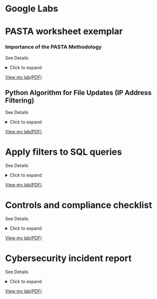#          Google Labs   
#  PASTA worksheet exemplar 

### Importance of the PASTA Methodology

See Details
<details>
  <summary>Click to expand</summary>
  

The PASTA (Process for Attack Simulation and Threat Analysis) methodology, as demonstrated in this worksheet, is important for several reasons:

*   **Structured Approach:** It provides a systematic and repeatable process for security analysis, ensuring that all aspects of the application are considered.
*   **Proactive Security:** By identifying threats and vulnerabilities *before* they can be exploited, it enables proactive security measures, reducing the likelihood and impact of successful attacks.
*   **Risk-Based Approach:** It focuses on analyzing risks and their potential impact on the business, allowing for prioritization of security controls based on business needs.
*   **Improved Communication:** The visual diagrams (data flow and attack tree) facilitate communication and understanding of security risks among technical and non-technical stakeholders.
*   **Compliance:** It helps organizations meet compliance requirements, such as PCI-DSS, by demonstrating a structured approach to security assessment.
*   **Comprehensive Coverage:** By covering all stages from defining objectives to implementing controls, it ensures that security is considered throughout the application's lifecycle.

In summary, this PASTA worksheet demonstrates a valuable methodology for identifying, analyzing, and mitigating security risks in applications. It's a crucial tool for building secure systems and protecting sensitive information.

</details>

[View my lab(PDF)](https://docs.google.com/document/d/1RdqmR63vrr6zQLHcyatlzZdnCD9LuEcRCsVzEAB6CJU/edit?usp=sharing)


## Python Algorithm for File Updates (IP Address Filtering)

See Details
<details>
  <summary>Click to expand</summary>

This project describes the development of a Python algorithm designed to filter IP addresses from an allow list file. The algorithm efficiently identifies and removes IP addresses that are no longer authorized to access restricted content.

**Key Steps of the Algorithm:**

1.  **Open the allow list file:** The script opens the file containing the authorized IP addresses using Python's `open()` function and the `with` statement for proper file handling.
2.  **Read file contents:** The contents of the allow list file are read into memory, typically as a string, using the `.read()` method.
3.  **Convert to a list:** The string of IP addresses is converted into a Python list, likely using the `.split()` method to separate IP addresses based on a delimiter (e.g., newline characters).
4.  **Iterate through the remove list:** The script uses a `for` loop to iterate through each IP address in the "remove list."
5.  **Remove matching IPs:** An `if` statement checks if each IP from the remove list exists within the allow list. If a match is found, the IP address is removed from the allow list.
6.  **Update the file:** The updated allow list (now without the removed IPs) is written back to the original file, overwriting its previous contents, using the `.write()` method.

**Importance of This Algorithm:**

This algorithm is crucial for several reasons, particularly in a cybersecurity context:

*   **Access Control:** Allow lists are a fundamental security mechanism for controlling access to resources. This algorithm ensures that only authorized IP addresses can access restricted content or systems.
*   **Automation:** Automating the allow list updating process is essential for efficiency and accuracy, reducing the risk of human error associated with manual edits.
*   **Security Automation and Orchestration (SOAR):** This type of algorithm is often a component of SOAR systems, enabling automated responses to security events.
*   **Dynamic Updates:** The algorithm facilitates dynamic updates to the allow list, allowing for rapid adjustments to access permissions as needed.
*   **Reduced Attack Surface:** By promptly removing unauthorized IP addresses, the algorithm minimizes the risk of unauthorized access and potential attacks.
*   **Maintainability and Scalability:** Using Python and a structured algorithm makes the process easily maintainable and scalable to handle large allow lists and frequent updates.

**Summary of Python Concepts Used:**

*   **File Handling:**
    *   `with` statement: Ensures proper file opening and closing.
    *   `open()` function: Opens files for reading (`"r"`) or writing (`"w"`).
    *   `.read()` method: Reads file contents.
    *   `.write()` method: Writes content to a file.
*   **Data Structures and Control Flow:**
    *   `for` loop: Iterates over lists.
    *   `if` statement: Conditional execution.
    *   `.split()` method: Converts strings to lists.
*   **Functions:** Algorithms can be encapsulated within functions for reusability and modularity.

In conclusion, this project demonstrates a practical application of Python for automating a key security task. It emphasizes the importance of efficient and accurate allow list management for robust access control and a strengthened security posture.

</details>

[View my lab(PDF)](https://docs.google.com/document/d/1XC9zey30RKyeclrGuJmXxkIaQszEcdrpLvxTR9Cj9gg/edit?tab=t.0)


#  Apply filters to SQL queries

See Details
<details>
  <summary>Click to expand</summary>

  ## Applying Filters to SQL Queries for Cybersecurity Analysis

This project demonstrates proficiency in constructing and executing SQL queries to filter and extract specific data, with a focus on applications relevant to cybersecurity analysis. It showcases the use of various SQL clauses, operators, and functions to retrieve targeted information based on diverse criteria.

**Key Operations Demonstrated:**

*   **Retrieving After-Hours Failed Login Attempts:** This demonstrates time-based filtering (using `WHERE` clauses with time comparison operators like `>`, `<`, and `=`) to pinpoint suspicious login activity outside of normal business hours. Example:

    ```sql
    SELECT * FROM LoginAttempts WHERE LoginTime < '18:00:00' AND LoginStatus = 'Failed';
    ```

*   **Retrieving Login Attempts on Specific Dates:** This showcases filtering based on date ranges (using `BETWEEN` or comparison operators with dates) to isolate login attempts within a specific timeframe, crucial for incident investigation. Example:

    ```sql
    SELECT * FROM LoginAttempts WHERE LoginTime BETWEEN '2024-03-10' AND '2024-03-12';
    ```

*   **Retrieving Login Attempts Outside of a Specific Location (e.g., Mexico):** This demonstrates using the `NOT` operator and wildcard characters (e.g., `%`) in `WHERE` clauses to exclude data based on location or other string patterns. Example:

    ```sql
    SELECT * FROM LoginAttempts WHERE NOT Location LIKE 'MEX%';
    ```

*   **Retrieving Employees in Specific Departments (e.g., Marketing, Finance, Sales, excluding IT):** This showcases filtering based on categorical data (department names) using `WHERE` clauses with `=`, `OR`, and `NOT` operators. Examples:

    ```sql
    -- Marketing Employees
    SELECT * FROM Employees WHERE Department = 'Marketing';

    -- Finance OR Sales Employees
    SELECT * FROM Employees WHERE Department = 'Finance' OR Department = 'Sales';

    -- Employees NOT in IT
    SELECT * FROM Employees WHERE NOT Department = 'IT';
    ```

**Importance of SQL Filtering for Cybersecurity:**

SQL filtering is a critical skill for cybersecurity analysts due to its applications in:

*   **Incident Investigation:** Quickly narrow down large log datasets based on specific criteria (timestamps, user IDs, IP addresses, event types) to identify relevant events.
*   **Threat Hunting:** Proactively search for indicators of compromise (IOCs) within system logs and other data sources using pattern matching and filtering.
*   **Security Auditing:** Audit database configurations and access controls to identify users with excessive privileges or misconfigurations.
*   **Compliance Reporting:** Extract necessary data for compliance reports (e.g., PCI-DSS, HIPAA) by filtering based on regulatory requirements.
*   **Data Analysis and Trend Identification:** Identify trends and patterns in security events to predict future attacks or uncover systemic weaknesses.
*   **Efficient Data Extraction:** Extract specific data efficiently, avoiding manual review of extensive datasets.

**Summary of SQL Concepts Demonstrated:**

This project highlights the importance of logical operators (`NOT`, `AND`, `OR`), comparison operators (`=`, `>`, `<`, `BETWEEN`, `LIKE`), and the `WHERE` clause in SQL. These elements are essential for creating precise filters and extracting relevant information. The ability to filter data based on various parameters is crucial for:

*   Conducting thorough incident investigations.
*   Identifying emerging threats.
*   Developing data-driven risk mitigation strategies.

This project demonstrates the practical application of SQL skills in a cybersecurity context, showing how effective data filtering provides valuable insights for security analysis and informed decision-making.

</details>

[View my lab(PDF)](https://docs.google.com/document/d/1QHnoZ4T-RV0SVVCC5t68zwe2wRakQqm90U_CLnSMiAU/edit?usp=sharing)


# Controls and compliance checklist

See Details
<details>
  <summary>Click to expand</summary>

  ## Importance of Controls and Compliance Checklists

These checklists and the associated recommendations are crucial for establishing and maintaining a robust security posture for any organization. They serve as a foundational tool for assessing current security practices, identifying vulnerabilities, and ensuring adherence to relevant industry standards and regulations.

**Why are these checklists important?**

*   **Baseline Security Assessment:** The controls checklist provides a structured way to evaluate the implementation of fundamental security controls. This assessment helps organizations understand their current security posture and identify areas of weakness. By systematically checking for the presence of controls like least privilege, password policies, and intrusion detection systems, organizations can gain a clear picture of their security strengths and weaknesses.
*   **Compliance with Standards and Regulations:** The compliance checklist ensures adherence to crucial industry standards and regulations such as PCI DSS, GDPR, and SOC. Meeting these requirements is not only essential for avoiding legal penalties and reputational damage but also demonstrates a commitment to data protection and security best practices.
*   **Identification of Security Gaps:** By systematically checking for the presence and effectiveness of security controls and comparing them against compliance requirements, these checklists help identify critical security gaps. This allows organizations to proactively address vulnerabilities before they can be exploited by attackers.
*   **Guidance for Security Improvements:** The recommendations section provides actionable steps for improving the organization's security posture. These recommendations are based on industry best practices and address the identified security gaps, providing a roadmap for implementing effective security measures.
*   **Risk Reduction:** Implementing the recommended controls and achieving compliance significantly reduces the likelihood and impact of security incidents. This protects sensitive data, maintains business continuity, and safeguards the organization's reputation.
*   **Support for Audits and Assessments:** These checklists can be used as valuable tools during internal and external security audits and assessments. They provide a standardized framework for evaluating security controls and demonstrating compliance.
*   **Proactive Security Approach:** By focusing on preventative measures and continuous monitoring, these checklists and recommendations promote a proactive security approach. This helps organizations shift from a reactive "break-fix" model to a more robust and resilient security posture.

**In Summary:**

These checklists are not merely a formality; they are essential tools for managing risk, ensuring compliance, and building a strong security foundation. By regularly assessing controls and compliance, organizations can proactively identify and mitigate vulnerabilities, ultimately protecting their valuable data assets and maintaining trust with their customers and stakeholders.

</details>

[View my lab(PDF)](https://docs.google.com/document/d/1baK64ZYJ7_WV1yfbBhWFdvP-WzCMtfJocGtETIhjRMk/edit?usp=sharing)


# Cybersecurity incident report

See Details
<details>
  <summary>Click to expand</summary>

## Cybersecurity Incident Report: Network Interruption Analysis

This report documents an analysis of a network interruption, identifying it as a Denial-of-Service (DoS) attack, specifically a SYN flood. The report explains the technical details of the attack and its impact on the website's functionality.

**Section 1: Identify the Type of Attack**

The observed errors, timeout messages, and the server's unresponsiveness after being overloaded with SYN packets strongly suggest a DoS attack. The specific type of DoS attack is identified as a SYN flood.

**Section 2: Explain How the Attack is Causing the Website to Malfunction**

The normal TCP connection establishment process involves a three-way handshake:

1.  **SYN:** The client sends a SYN packet to the server to initiate a connection.
2.  **SYN-ACK:** The server responds with a SYN-ACK packet, acknowledging the request and allocating resources for the connection.
3.  **ACK:** The client sends an ACK packet back to the server to complete the connection establishment.

A SYN flood attack disrupts this process by overwhelming the server with a large volume of SYN packets. The server responds to each SYN with a SYN-ACK and allocates resources, but it never receives the final ACK from the attacker. This leaves the server with a large number of half-open connections, consuming its resources and preventing it from responding to legitimate connection requests. As a result, legitimate users experience connection timeouts.

Server logs confirm the overload scenario, indicating the server's inability to process legitimate SYN requests and establish new connections, leading to connection timeout messages for visitors.

**Importance of This Report and the Analysis:**

This type of incident report and analysis is crucial for several reasons:

*   **Incident Response:** Documents the details of the security incident for effective response, understanding the scope, impact, and recovery steps.
*   *Root Cause Analysis

  </details>

[View my lab(PDF)](https://docs.google.com/document/d/1izEafzURaE2SY-eUa5Yzr3FOUBKAmqhVIkI8h1Q_KGw/edit?usp=sharing)



